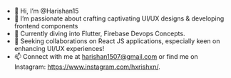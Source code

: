 - 👋 Hi, I’m @Harishan15
- 👀 I’m passionate about crafting captivating UI/UX designs & developing frontend components
- 🌱 Currently diving into Flutter, Firebase Devops Concepts.
- 💞️ Seeking collaborations on React JS applications, especially keen on enhancing UI/UX experiences!
- 📫 Connect with me at harishan1507@gmail.com or find me on Instagram: https://www.instagram.com/hxrishxn/.

<!---
Harishan15/Harishan15 is a ✨ special ✨ repository because its `README.md` (this file) appears on your GitHub profile.
You can click the Preview link to take a look at your changes.
--->
